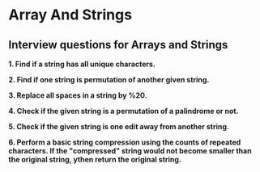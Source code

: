 # Array And Strings

## Interview questions for Arrays and Strings

**1. Find if a string has all unique characters.**

**2. Find if one string is permutation of another given string.** 

**3. Replace all spaces in a string by %20.**

**4. Check if the given string is a permutation of a palindrome or not.**

**5. Check if the given string is one edit away from another string.**

**6. Perform a basic string compression using the counts of repeated characters. If the "compressed" string would not become smaller than the original string, ythen return the original string.**
